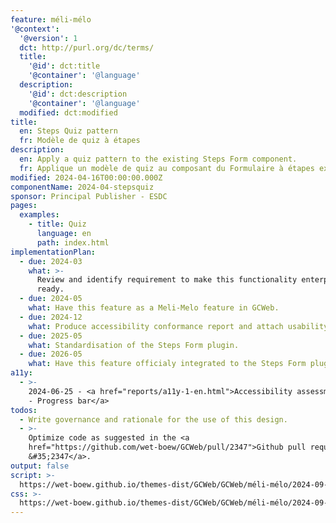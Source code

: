 ```yaml
---
feature: méli-mélo
'@context':
  '@version': 1
  dct: http://purl.org/dc/terms/
  title:
    '@id': dct:title
    '@container': '@language'
  description:
    '@id': dct:description
    '@container': '@language'
  modified: dct:modified
title:
  en: Steps Quiz pattern
  fr: Modèle de quiz à étapes
description:
  en: Apply a quiz pattern to the existing Steps Form component.
  fr: Applique un modèle de quiz au composant du Formulaire à étapes existant.
modified: 2024-04-16T00:00:00.000Z
componentName: 2024-04-stepsquiz
sponsor: Principal Publisher - ESDC
pages:
  examples:
    - title: Quiz
      language: en
      path: index.html
implementationPlan:
  - due: 2024-03
    what: >-
      Review and identify requirement to make this functionality enterprise
      ready.
  - due: 2024-05
    what: Have this feature as a Meli-Melo feature in GCWeb.
  - due: 2024-12
    what: Produce accessibility conformance report and attach usability report.
  - due: 2025-05
    what: Standardisation of the Steps Form plugin.
  - due: 2026-05
    what: Have this feature officialy integrated to the Steps Form plugin.
a11y:
  - >-
    2024-06-25 - <a href="reports/a11y-1-en.html">Accessibility assessment no.1
    - Progress bar</a>
todos:
  - Write governance and rationale for the use of this design.
  - >-
    Optimize code as suggested in the <a
    href="https://github.com/wet-boew/GCWeb/pull/2347">Github pull request
    &#35;2347</a>.
output: false
script: >-
  https://wet-boew.github.io/themes-dist/GCWeb/GCWeb/méli-mélo/2024-09-kejimkujik.js
css: >-
  https://wet-boew.github.io/themes-dist/GCWeb/GCWeb/méli-mélo/2024-09-kejimkujik.css
---
```


